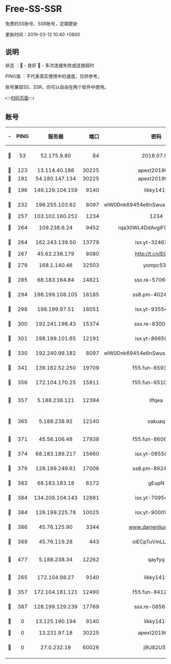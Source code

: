 # Free-SS-SSR

免费的SS账号、SSR账号，定期更新

更新时间：2019-03-12 10:40 +0800

## 说明

状态     ：🙂 - 良好 🙁 - 多次连接失败或连接超时

PING值   ：不代表真实使用中的速度，仅供参考。

账号兼容SS、SSR，你可以自由在两个软件中使用。

👉[扫码页面](https://liesauer.github.io/Free-SS-SSR/)👈

## 账号

|-|PING|服务器|端口|密码|加密方式|区域|
|:----:|:----:|:-----:|-----:|:----:|:----:|:----:|
|🙂|53|52.175.9.80|84|2018.07.07|chacha20-ietf-poly1305|HK|
|🙂|123|13.114.40.186|30225|apext2019006|chacha20|JP|
|🙂|191|54.180.147.134|30225|apext2019006|chacha20|KR|
|🙂|196|149.129.104.159|9140|likky1415|aes-256-cfb|HK|
|🙂|232|198.255.103.62|8097|eIW0Dnk69454e6nSwuspv9DmS201tQ0D|aes-256-cfb|US|
|🙂|257|103.102.160.252|1234|1234|rc4-md5|JP|
|🙂|264|109.238.6.24|9452|rqa30WL4DdAvgIFG6Fs3znzTa|aes-256-cfb|FR|
|🙂|264|162.243.139.50|13779|isx.yt-32463152|aes-256-cfb|US|
|🙂|267|45.62.238.179|8080|http://t.cn/EGJIyrl|rc4-md5|CA|
|🙂|279|168.1.140.46|32503|yompc535|aes-256-cfb|AU|
|🙂|285|68.183.164.84|14821|ssx.re-57066553|aes-256-cfb|US|
|🙂|294|198.199.108.105|18185|ss8.pm-40243246|aes-256-cfb|US|
|🙂|298|198.199.97.51|18051|isx.yt-93554852|aes-256-cfb|US|
|🙂|300|192.241.198.43|15374|ssx.re-83009337|aes-256-cfb|US|
|🙂|301|198.199.101.65|12191|isx.yt-86659721|aes-256-cfb|US|
|🙂|330|192.240.99.182|8097|eIW0Dnk69454e6nSwuspv9DmS201tQ0D|aes-256-cfb|US|
|🙂|341|139.162.52.250|19709|f55.fun-65932073|aes-256-cfb|SG|
|🙂|356|172.104.170.25|15811|f55.fun-65106653|aes-256-cfb|SG|
|🙂|357|5.188.238.121|12394|llfqea|chacha20-ietf-poly1305|BR|
|🙂|365|5.188.238.92|12140|xakuaq|chacha20-ietf-poly1305|BR|
|🙂|371|45.56.106.48|17938|f55.fun-86086915|aes-256-cfb|US|
|🙂|374|68.183.189.217|15660|isx.yt-08558409|aes-256-cfb|SG|
|🙂|379|128.199.249.61|17006|ss8.pm-89241157|aes-256-cfb|SG|
|🙂|383|68.183.183.18|6172|gEupN|aes-256-cfb|SG|
|🙂|384|134.209.104.143|12881|isx.yt-70954741|aes-256-cfb|SG|
|🙂|384|128.199.225.78|10025|isx.yt-90009058|aes-256-cfb|SG|
|🙂|386|45.76.125.90|3344|www.darrenliuwei.com|aes-256-cfb|AU|
|🙂|389|45.76.119.28|443|oiECpTuVmLLxk4Ts|aes-256-cfb|AU|
|🙂|477|5.188.238.34|12262|qayfyq|chacha20-ietf-poly1305|BR|
|🙂|265|172.104.98.27|9140|likky1415|aes-256-cfb|JP|
|🙂|357|172.104.181.121|12490|f55.fun-84129293|aes-256-cfb|SG|
|🙂|387|128.199.129.239|17769|ssx.re-08568423|aes-256-cfb|SG|
|🙁|0|13.125.190.194|9140|likky1415|aes-256-cfb|KR|
|🙁|0|13.231.97.18|30225|apext2019006|chacha20|JP|
|🙁|0|27.0.232.19|60026|j9U82U53|xchacha20-ietf-poly1305|HK|
